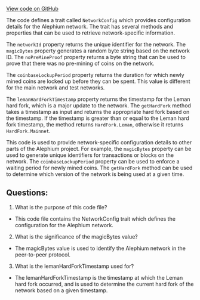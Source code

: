 [View code on GitHub](https://github.com/oxygenium/oxygenium/protocol/src/main/scala/org/oxygenium/protocol/config/NetworkConfig.scala)

The code defines a trait called `NetworkConfig` which provides configuration details for the Alephium network. The trait has several methods and properties that can be used to retrieve network-specific information.

The `networkId` property returns the unique identifier for the network. The `magicBytes` property generates a random byte string based on the network ID. The `noPreMineProof` property returns a byte string that can be used to prove that there was no pre-mining of coins on the network.

The `coinbaseLockupPeriod` property returns the duration for which newly mined coins are locked up before they can be spent. This value is different for the main network and test networks.

The `lemanHardForkTimestamp` property returns the timestamp for the Leman hard fork, which is a major update to the network. The `getHardFork` method takes a timestamp as input and returns the appropriate hard fork based on the timestamp. If the timestamp is greater than or equal to the Leman hard fork timestamp, the method returns `HardFork.Leman`, otherwise it returns `HardFork.Mainnet`.

This code is used to provide network-specific configuration details to other parts of the Alephium project. For example, the `magicBytes` property can be used to generate unique identifiers for transactions or blocks on the network. The `coinbaseLockupPeriod` property can be used to enforce a waiting period for newly mined coins. The `getHardFork` method can be used to determine which version of the network is being used at a given time.
## Questions: 
 1. What is the purpose of this code file?
- This code file contains the NetworkConfig trait which defines the configuration for the Alephium network.

2. What is the significance of the magicBytes value?
- The magicBytes value is used to identify the Alephium network in the peer-to-peer protocol.

3. What is the lemanHardForkTimestamp used for?
- The lemanHardForkTimestamp is the timestamp at which the Leman hard fork occurred, and is used to determine the current hard fork of the network based on a given timestamp.